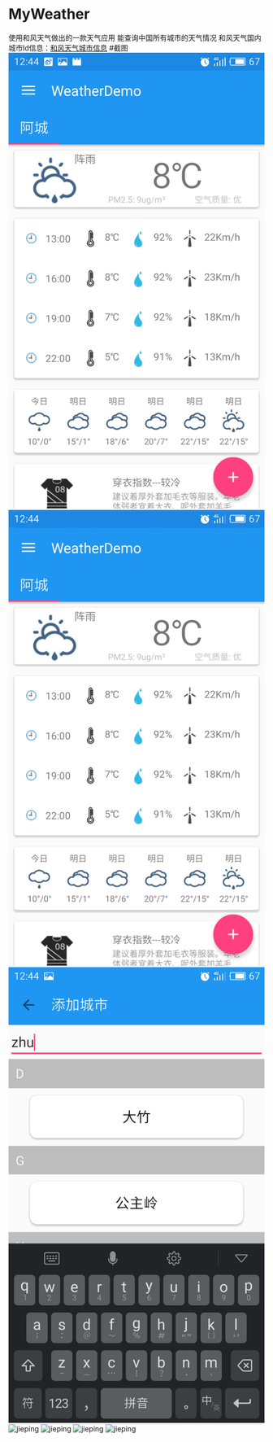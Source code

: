 # MyWeather
使用和风天气做出的一款天气应用
能查询中国所有城市的天气情况
和风天气国内城市Id信息：[和风天气城市信息](http://www.heweather.com/documents/cn-city-list)
#截图
![jieping](https://github.com/JusChao/MyWeather/blob/master/image/S60927-124428.jpg)
![jieping](https://github.com/JusChao/MyWeather/blob/master/image/S60927-124436.jpg)
![jieping](https://github.com/JusChao/MyWeather/blob/master/image/S60927-124451.jpg)
![jieping](https://github.com/JusChao/MyWeather/blob/master/image/S60927-124401.jpg)
![jieping](https://github.com/JusChao/MyWeather/blob/master/image/S60927-124412.jpg)
![jieping](https://github.com/JusChao/MyWeather/blob/master/image/S60927-124418.jpg)
![jieping](https://github.com/JusChao/MyWeather/blob/master/image/S60927-124426.jpg)




